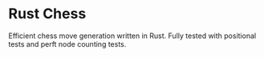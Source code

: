 # Rust Chess

Efficient chess move generation written in Rust. Fully tested with positional tests and perft node counting tests.
